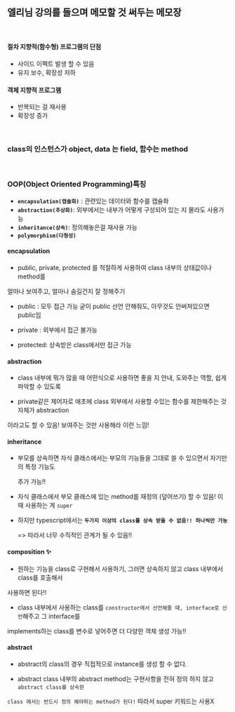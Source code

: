 ## 엘리님 강의를 들으며 메모할 것 써두는 메모장

<br/>

#### 절차 지향적(함수형) 프로그램의 단점

- 사이드 이펙트 발생 할 수 있음
- 유지 보수, 확장성 저하

#### 객체 지향적 프로그램

- 반복되는 걸 재사용
- 확장성 증가

<br />

### class의 인스턴스가 object, data 는 field, 함수는 method

<br />

### OOP(Object Oriented Programming)특징

- **`encapsulation(캡슐화)`** : 관련있는 데이터와 함수를 캡슐화
- **`abstraction(추상화)`**: 외부에서는 내부가 어떻게 구성되어 있는 지 몰라도 사용가능
- **`inheritance(상속)`**: 정의해놓은걸 재사용 가능
- **`polymorphism(다형성)`**

#### encapsulation

- public, private, protected 를 적절하게 사용하여 class 내부의 상태값이나 method를

얼마나 보여주고, 얼마나 숨길건지 잘 정해주기

- public : 모두 접근 가능 굳이 public 선언 안해줘도, 아무것도 안써져있으면 public임

- private : 외부에서 접근 불가능

- protected: 상속받은 class에서만 접근 가능

#### abstraction

- class 내부에 뭐가 많을 때 어떤식으로 사용하면 좋을 지 안내, 도와주는 역할, 쉽게 파악할 수 있도록

- private같은 제어자로 애초에 class 외부에서 사용할 수있는 함수를 제한해주는 것 자체가 abstraction

이라고도 할 수 있음! 보여주는 것만 사용해라 이런 느낌!

#### inheritance

- 부모를 상속하면 자식 클래스에서는 부모의 기능들을 그대로 쓸 수 있으면서 자기만의 특정 기능도

  추가 가능!!

- 자식 클래스에서 부모 클래스에 있는 method를 재정의 (덮어쓰기) 할 수 있음! 이때 사용하는 게 `super`

- 하지만 typescript에서는 **`두가지 이상의 class를 상속 받을 수 없음!! 하나씩만 가능`**

  => 따라서 너무 수직적인 관계가 될 수 있음!!

#### composition ✨

- 원하는 기능을 class로 구현해서 사용하기, 그러면 상속하지 않고 class 내부에서 class를 호출해서

사용하면 된다!!

- class 내부에서 사용하는 class를 `constructor에서 선언해줄 때, interface로 선언`해주고 그 interface를

implements하는 class를 변수로 넣어주면 더 다양한 객체 생성 가능!!

#### abstract

- abstract의 class의 경우 직접적으로 instance를 생성 할 수 없다.

- abstract class 내부의 abstract method는 구현사항을 전혀 정의 하지 않고 `abstract class를 상속한`

`class 에서는 반드시 정의 해야하는 method가 된다!` 따라서 super 키워드는 사용X
